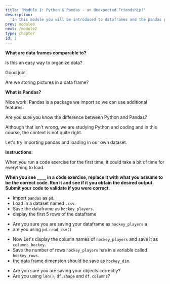 ```yaml
---
title: 'Module 1: Python & Pandas - an Unexpected Friendship!'
description:
  'In this module you will be introduced to dataframes and the pandas python package.'
prev: module0
next: /module2
type: chapter
id: 1
---
```


<exercise id="0" title="Module Learning Outcomes" type="slides">

<slides source="module1_00">
</slides>

</exercise>


<exercise id="1" title="Introduction to Dataframes and Pandas" type="slides">

<slides source="module1_01">
</slides>

</exercise>

<exercise id="2" title="Describing a Dataframe">

**What are data frames comparable to?**


<choice id="1" >
<opt text="Text Documents">

Is this an easy way to organize data?

</opt>

<opt text="Excel Sheets" correct="true">

Good job! 

</opt>

<opt text="Picture Frames" >

Are we storing pictures in a data frame?

</opt>

</choice>

**What is Pandas?**    


<choice id="2">
<opt text="A Python package needed for extra tools" correct="true">

Nice work! Pandas is a package we import so we can use additional features.

</opt>

<opt text="A programming language">

Are you sure you know the difference between Python and Pandas? 

</opt>

<opt text=" Fluffy animals that eat bamboo">

Although that isn't wrong, we are studying Python and coding and in this course, the context is not quite right. 

</opt>

</choice >

</exercise>

<exercise id="3" title="Your First Code">

Let's try importing pandas and loading in our own dataset. 

**Instructions:**

When you run a code exercise for the first time, it could take a bit of time for everything to load. 

**When you see `____` in a code exercise, replace it with what you assume to be the correct code. Run it and see if it you obtain the desired output. Submit your code to validate if you were correct.**


- Import `pandas` as `pd`. 
- Load in a dataset named `.csv`.
- Save the dataframe as `hockey_players`.
- display the first 5 rows of the  dataframe

<codeblock id="01_03a">

- Are you sure you are saving your dataframe as `hockey_players` a
- are you using `pd.read_csv()`

</codeblock>

- Now Let's display the column names of `hockey_players` and save it as `columns_hockey`.
- Save the number of rows `hockey_players` has in a variable called `hockey_rows`.
- the data frame dimension should be save as `hockey_dim`. 


<codeblock id="01_03b">

- Are you sure you are saving your objects correctly?
- Are you using `len()`, `df.shape` and `df.columns`?

</codeblock>

</exercise>

<exercise id="4" title="More Pandas, Less Fur" type="slides">

<slides source="module1_04">
</slides>

</exercise>


<exercise id="19" title="What Did We Just Learn?" type="slides">
<slides source="module1_19">
</slides>
</exercise>